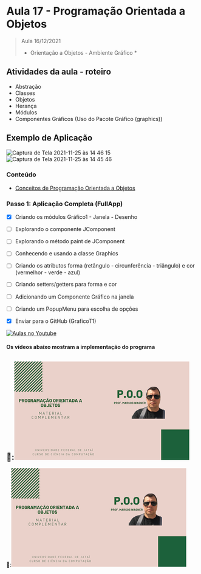 # Aula 17 - Programação Orientada a Objetos

> Aula 16/12/2021
> 
>  * Orientação a Objetos - Ambiente Gráfico *

## Atividades da aula - roteiro
- Abstração
- Classes
- Objetos
- Herança
- Módulos
- Componentes Gráficos (Uso do Pacote Gráfico (graphics))

## Exemplo de Aplicação 
![Captura de Tela 2021-11-25 às 14 46 15](https://user-images.githubusercontent.com/81576640/143484635-d16c1420-e3ea-4aaf-b201-0f43e6034658.png)
![Captura de Tela 2021-11-25 às 14 45 46](https://user-images.githubusercontent.com/81576640/143484643-0a05d1a0-8036-4c64-a633-430a2cbd6555.png)



### Conteúdo
- [Conceitos de Programação Orientada a Objetos](Conteudo_POO.pdf)


### Passo 1: Aplicação Completa (FullApp)
- [x]  Criando os módulos Gráfico1 - Janela - Desenho
- [ ]  Explorando o componente JComponent
- [ ]  Explorando o método paint de JComponent
- [ ]  Conhecendo e usando a classe Graphics
- [ ]  Criando os atributos forma (retângulo - circunferência - triângulo) e cor (vermelhor - verde - azul)
- [ ]  Criando setters/getters para forma e cor
- [ ]  Adicionando um Componente Gráfico na janela
- [ ]  Criando um PopupMenu para escolha de opções
- [x]  Enviar para o GitHub (GraficoT1) 


[![Aulas no Youtube](https://github.com/marcoswagner-commits/gestao_obras_aula_daw/blob/cb3e2ea9547f9ddc831277f07919c3e78451eb92/yt-icon.png)](https://www.youtube.com/channel/UCfO-aJxKLqau0TnL0AfNAvA)

####  Os vídeos abaixo mostram a implementação do programa

🥇:[![material complementar aula14](Capa_Videos_POO.png)](https://www.youtube.com/watch?v=q3IDpRexlYk)
-
🥈:[![material complementar aula14](Capa_Videos_POO.png)](https://www.youtube.com/watch?v=pnoHdPLb0ps)




